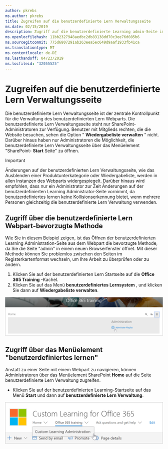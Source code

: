 ```yaml
---
author: pkrebs
ms.author: pkrebs
title: Zugreifen auf die benutzerdefinierte Lern Verwaltungsseite
ms.date: 02/15/2019
description: Zugriff auf die benutzerdefinierte Learning admin-Seite im Webpart oder im Menü
ms.openlocfilehash: 11bb2327948aedbc2db83138dd70c3ee76d085b6
ms.sourcegitcommit: 775d6807291ab263eea5ec649d9aaf1933fb41ca
ms.translationtype: MT
ms.contentlocale: de-DE
ms.lasthandoff: 04/23/2019
ms.locfileid: "32055525"
---
```

# <a name="access-the-custom-learning-administration-page"></a>Zugreifen auf die benutzerdefinierte Lern Verwaltungsseite

Die benutzerdefinierte Lern Verwaltungsseite ist der zentrale Kontrollpunkt für die Verwaltung des benutzerdefinierten Lern Webparts. Die benutzerdefinierte Lern Verwaltungsseite steht nur SharePoint-Administratoren zur Verfügung. Benutzer mit Mitglieds rechten, die die Website besuchen, sehen die Option " **Wiedergabeliste verwalten** " nicht. Darüber hinaus haben nur Administratoren die Möglichkeit, die benutzerdefinierte Lern Verwaltungsseite über das Menüelement "SharePoint- **Start** Seite" zu öffnen.  

> [!IMPORTANT]
> Änderungen auf der benutzerdefinierten Lern Verwaltungsseite, wie das Ausblenden einer Produktunterkategorie oder Wiedergabeliste, werden in allen Instanzen des Webparts widergespiegelt. Darüber hinaus wird empfohlen, dass nur ein Administrator zur Zeit Änderungen auf der benutzerdefinierten Learning Administrator-Seite vornimmt, da benutzerdefiniertes lernen keine Kollisionserkennung bietet, wenn mehrere Personen gleichzeitig die benutzerdefinierte Lern Verwaltung verwenden.  

## <a name="access-from-the-custom-learning-web-part---preferred-method"></a>Zugriff über die benutzerdefinierte Lern Webpart-bevorzugte Methode
Wie Sie in diesem Beispiel zeigen, ist das Öffnen der benutzerdefinierten Learning Administration-Seite aus dem Webpart die bevorzugte Methode, da Sie die Seite "admin" in einem neuen Browserfenster öffnet. Mit dieser Methode können Sie problemlos zwischen den Seiten im Registerkartenformat wechseln, um Ihre Arbeit zu überprüfen oder zu ändern.  

1. Klicken Sie auf der benutzerdefinierten Lern Startseite auf die **Office 365 Training** -Kachel.
2. Klicken Sie auf das Menü **benutzerdefiniertes Lernsystem** , und klicken Sie dann auf **Wiedergabeliste verwalten**. 

![CG-adminaccbtn. png](media/cg-adminaccbtn.png)

## <a name="access-from-the-custom-learning-menu-item"></a>Zugriff über das Menüelement "benutzerdefiniertes lernen"
Anstatt zu einer Seite mit einem Webpart zu navigieren, können Administratoren über das Menüelement SharePoint **Home** auf die Seite benutzerdefinierte Lern Verwaltung zugreifen. 

- Klicken Sie auf der benutzerdefinierten Learning-Startseite auf das Menü **Start** und dann auf **benutzerdefinierte Lern Verwaltung**.

![CG-adminaccmenu. png](media/cg-adminaccmenu.png)